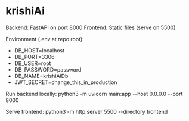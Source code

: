 # krishiAi

Backend: FastAPI on port 8000
Frontend: Static files (serve on 5500)

Environment (.env at repo root):
- DB_HOST=localhost
- DB_PORT=3306
- DB_USER=root
- DB_PASSWORD=password
- DB_NAME=krishiAiDb
- JWT_SECRET=change_this_in_production

Run backend locally:
python3 -m uvicorn main:app --host 0.0.0.0 --port 8000

Serve frontend:
python3 -m http.server 5500 --directory frontend